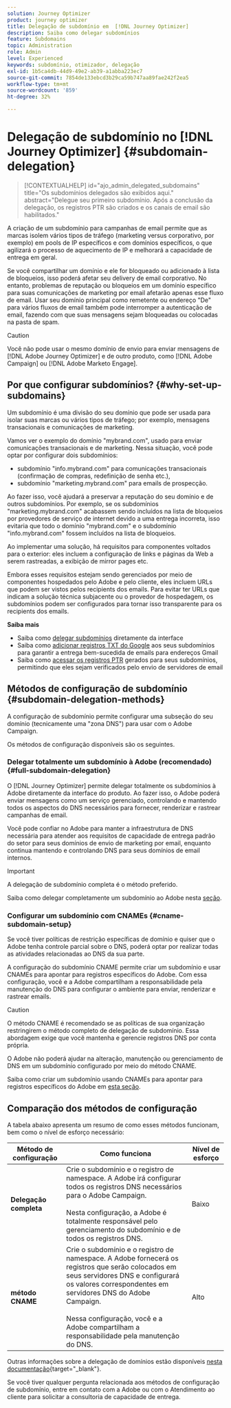 ```yaml
---
solution: Journey Optimizer
product: journey optimizer
title: Delegação de subdomínio em  [!DNL Journey Optimizer]
description: Saiba como delegar subdomínios
feature: Subdomains
topic: Administration
role: Admin
level: Experienced
keywords: subdomínio, otimizador, delegação
exl-id: 1b5ca4db-44d9-49e2-ab39-a1abba223ec7
source-git-commit: 7854de133ebcd3b29ca59b747aa89fae242f2ea5
workflow-type: tm+mt
source-wordcount: '859'
ht-degree: 32%

---
```


# Delegação de subdomínio no [!DNL Journey Optimizer] {#subdomain-delegation}

>[!CONTEXTUALHELP]
>id="ajo_admin_delegated_subdomains"
>title="Os subdomínios delegados são exibidos aqui."
>abstract="Delegue seu primeiro subdomínio. Após a conclusão da delegação, os registros PTR são criados e os canais de email são habilitados."

A criação de um subdomínio para campanhas de email permite que as marcas isolem vários tipos de tráfego (marketing versus corporativo, por exemplo) em pools de IP específicos e com domínios específicos, o que agilizará o processo de aquecimento de IP e melhorará a capacidade de entrega em geral.

Se você compartilhar um domínio e ele for bloqueado ou adicionado à lista de bloqueios, isso poderá afetar seu delivery de email corporativo. No entanto, problemas de reputação ou bloqueios em um domínio específico para suas comunicações de marketing por email afetarão apenas esse fluxo de email. Usar seu domínio principal como remetente ou endereço &quot;De&quot; para vários fluxos de email também pode interromper a autenticação de email, fazendo com que suas mensagens sejam bloqueadas ou colocadas na pasta de spam.

>[!CAUTION]
>
>Você não pode usar o mesmo domínio de envio para enviar mensagens de [!DNL Adobe Journey Optimizer] e de outro produto, como [!DNL Adobe Campaign] ou [!DNL Adobe Marketo Engage].

## Por que configurar subdomínios? {#why-set-up-subdomains}

Um subdomínio é uma divisão do seu domínio que pode ser usada para isolar suas marcas ou vários tipos de tráfego; por exemplo, mensagens transacionais e comunicações de marketing.

Vamos ver o exemplo do domínio &quot;mybrand.com&quot;, usado para enviar comunicações transacionais e de marketing. Nessa situação, você pode optar por configurar dois subdomínios:

* subdomínio &quot;info.mybrand.com&quot; para comunicações transacionais (confirmação de compras, redefinição de senha etc.),
* subdomínio &quot;marketing.mybrand.com&quot; para emails de prospecção.

Ao fazer isso, você ajudará a preservar a reputação do seu domínio e de outros subdomínios. Por exemplo, se os subdomínios &quot;marketing.mybrand.com&quot; acabassem sendo incluídos na lista de bloqueios por provedores de serviço de internet devido a uma entrega incorreta, isso evitaria que todo o domínio &quot;mybrand.com&quot; e o subdomínio &quot;info.mybrand.com&quot; fossem incluídos na lista de bloqueios.

Ao implementar uma solução, há requisitos para componentes voltados para o exterior: eles incluem a configuração de links e páginas da Web a serem rastreadas, a exibição de mirror pages etc.

Embora esses requisitos estejam sendo gerenciados por meio de componentes hospedados pelo Adobe e pelo cliente, eles incluem URLs que podem ser vistos pelos recipients dos emails. Para evitar ter URLs que indicam a solução técnica subjacente ou o provedor de hospedagem, os subdomínios podem ser configurados para tornar isso transparente para os recipients dos emails.

**Saiba mais**

* Saiba como [delegar subdomínios](delegate-subdomain.md) diretamente da interface
* Saiba como [adicionar registros TXT do Google](google-txt.md) aos seus subdomínios para garantir a entrega bem-sucedida de emails para endereços Gmail
* Saiba como [acessar os registros PTR](ptr-records.md) gerados para seus subdomínios, permitindo que eles sejam verificados pelo envio de servidores de email

## Métodos de configuração de subdomínio {#subdomain-delegation-methods}

A configuração de subdomínio permite configurar uma subseção do seu domínio (tecnicamente uma &quot;zona DNS&quot;) para usar com o Adobe Campaign.

Os métodos de configuração disponíveis são os seguintes.

### Delegar totalmente um subdomínio à Adobe (recomendado) {#full-subdomain-delegation}

O [!DNL Journey Optimizer] permite delegar totalmente os subdomínios à Adobe diretamente da interface do produto. Ao fazer isso, o Adobe poderá enviar mensagens como um serviço gerenciado, controlando e mantendo todos os aspectos do DNS necessários para fornecer, renderizar e rastrear campanhas de email.

<!--The subdomain is fully delegated to Adobe. Adobe is able to control and maintain all aspects of DNS that are required for delivering, rendering and tracking messages.-->

Você pode confiar no Adobe para manter a infraestrutura de DNS necessária para atender aos requisitos de capacidade de entrega padrão do setor para seus domínios de envio de marketing por email, enquanto continua mantendo e controlando DNS para seus domínios de email internos.

>[!IMPORTANT]
>
>A delegação de subdomínio completa é o método preferido.

Saiba como delegar completamente um subdomínio ao Adobe nesta [seção](delegate-subdomain.md#set-up-subdomain).

### Configurar um subdomínio com CNAMEs {#cname-subdomain-setup}

Se você tiver políticas de restrição específicas de domínio e quiser que o Adobe tenha controle parcial sobre o DNS, poderá optar por realizar todas as atividades relacionadas ao DNS da sua parte.

A configuração do subdomínio CNAME permite criar um subdomínio e usar CNAMEs para apontar para registros específicos do Adobe. Com essa configuração, você e a Adobe compartilham a responsabilidade pela manutenção do DNS para configurar o ambiente para enviar, renderizar e rastrear emails.

>[!CAUTION]
>
>O método CNAME é recomendado se as políticas de sua organização restringirem o método completo de delegação de subdomínio. Essa abordagem exige que você mantenha e gerencie registros DNS por conta própria.
>
>O Adobe não poderá ajudar na alteração, manutenção ou gerenciamento de DNS em um subdomínio configurado por meio do método CNAME.

Saiba como criar um subdomínio usando CNAMEs para apontar para registros específicos do Adobe em [esta seção](delegate-subdomain.md#cname-subdomain-setup).

## Comparação dos métodos de configuração

A tabela abaixo apresenta um resumo de como esses métodos funcionam, bem como o nível de esforço necessário:

| Método de configuração | Como funciona | Nível de esforço |
|---|---|---|
| **Delegação completa** | Crie o subdomínio e o registro de namespace. A Adobe irá configurar todos os registros DNS necessários para o Adobe Campaign.<br/><br/>Nesta configuração, a Adobe é totalmente responsável pelo gerenciamento do subdomínio e de todos os registros DNS. | Baixo |
| **método CNAME** | Crie o subdomínio e o registro de namespace. A Adobe fornecerá os registros que serão colocados em seus servidores DNS e configurará os valores correspondentes em servidores DNS do Adobe Campaign.<br/><br/>Nessa configuração, você e a Adobe compartilham a responsabilidade pela manutenção do DNS. | Alto |

<!--
| Configuration method | How it works | Level of effort |
|---|---|---|
| **Full delegation** | Create the subdomain and namespace record. Adobe will then configure all DNS records required for Adobe Campaign.<br/><br/>In this setup, Adobe is fully responsible for managing the subdomain and all the DNS records. | Low |
| **CNAME method** |  Create the subdomain and namespace record. Adobe will then provide the records to be placed in your DNS servers and will configure the corresponding values in Adobe Campaign DNS servers.<br/><br/>In this setup, both you and Adobe share responsibility for maintaining DNS. | High |
| **Custom delegation method** |  Create the subdomain and namespace record - Adobe will then provide the records to be placed in your DNS servers. Upload the SSL Certificate obtained from the Certificate Authority and complete the Feedback Loop steps by verifying domain ownership and reporting email address.<br/><br/>In this setup, you have full responsibility for maintaining DNS. | Very high |-->

Outras informações sobre a delegação de domínios estão disponíveis [nesta documentação](https://experienceleague.adobe.com/docs/deliverability-learn/deliverability-best-practice-guide/additional-resources/product-specific-resources/campaign/ac-domain-name-setup.html?lang=pt-BR){target="_blank"}.

Se você tiver qualquer pergunta relacionada aos métodos de configuração de subdomínio, entre em contato com a Adobe ou com o Atendimento ao cliente para solicitar a consultoria de capacidade de entrega.


